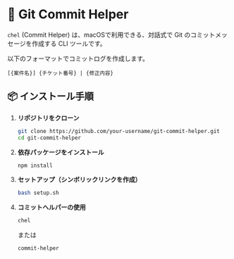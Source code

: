 # 🚀 Git Commit Helper

`chel` (Commit Helper) は、macOSで利用できる、対話式で Git のコミットメッセージを作成する CLI ツールです。

以下のフォーマットでコミットログを作成します。

```
[{案件名}] {チケット番号} | {修正内容}
```

## 📦 インストール手順

1. **リポジトリをクローン**

   ```sh
   git clone https://github.com/your-username/git-commit-helper.git
   cd git-commit-helper
   ```

2. **依存パッケージをインストール**

   ```sh
   npm install
   ```

3. **セットアップ（シンボリックリンクを作成）**

   ```sh
   bash setup.sh
   ```

4. **コミットヘルパーの使用**
   ```sh
   chel
   ```
   または
   ```sh
   commit-helper
   ```
